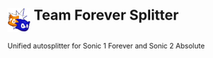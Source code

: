 <h1> <img src="https://raw.githubusercontent.com/SonicSpeedrunning/LiveSplit.TeamForeverSplitter/main/Sonic_2_Absolute_Icon.webp" alt="SonicForever" align="middle" height="50"/> Team Forever Splitter</h1>

Unified autosplitter for Sonic 1 Forever and Sonic 2 Absolute
